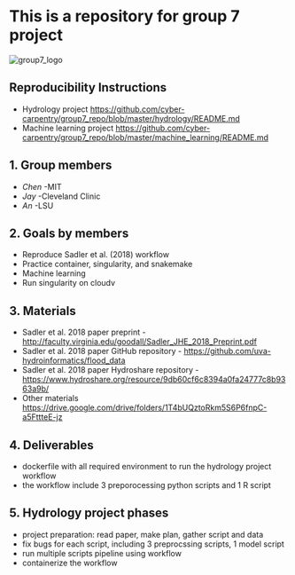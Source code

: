 # This is a repository for group 7 project

![group7_logo](https://cdn.archonia.us/images/1-63650-1-1-original1/naruto-shippuden-fabric-poster-team-7.jpg)


## Reproducibility Instructions
- Hydrology project
https://github.com/cyber-carpentry/group7_repo/blob/master/hydrology/README.md
- Machine learning project
https://github.com/cyber-carpentry/group7_repo/blob/master/machine_learning/README.md

## 1. Group members
- _Chen_ -MIT
- _Jay_ -Cleveland Clinic
- _An_ -LSU


## 2. Goals by members
- Reproduce Sadler et al. (2018) workflow
- Practice container, singularity, and snakemake
- Machine learning
- Run singularity on cloudv

## 3. Materials
- Sadler et al. 2018 paper preprint - http://faculty.virginia.edu/goodall/Sadler_JHE_2018_Preprint.pdf
- Sadler et al. 2018 paper GitHub repository - https://github.com/uva-hydroinformatics/flood_data
- Sadler et al. 2018 paper Hydroshare repository - https://www.hydroshare.org/resource/9db60cf6c8394a0fa24777c8b9363a9b/
- Other materials https://drive.google.com/drive/folders/1T4bUQztoRkm5S6P6fnpC-a5FttteE-jz

## 4. Deliverables
- dockerfile with all required environment to run the hydrology project workflow
- the workflow include 3 preporocessing python scripts and 1 R script

## 5. Hydrology project phases
- project preparation: read paper, make plan, gather script and data
- fix bugs for each script, including 3 preprocssing scripts, 1 model script
- run multiple scripts pipeline using workflow
- containerize the workflow



